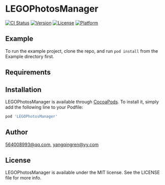 # LEGOPhotosManager

[![CI Status](https://img.shields.io/travis/564008993@qq.com/LEGOPhotosManager.svg?style=flat)](https://travis-ci.org/564008993@qq.com/LEGOPhotosManager)
[![Version](https://img.shields.io/cocoapods/v/LEGOPhotosManager.svg?style=flat)](https://cocoapods.org/pods/LEGOPhotosManager)
[![License](https://img.shields.io/cocoapods/l/LEGOPhotosManager.svg?style=flat)](https://cocoapods.org/pods/LEGOPhotosManager)
[![Platform](https://img.shields.io/cocoapods/p/LEGOPhotosManager.svg?style=flat)](https://cocoapods.org/pods/LEGOPhotosManager)

## Example

To run the example project, clone the repo, and run `pod install` from the Example directory first.

## Requirements

## Installation

LEGOPhotosManager is available through [CocoaPods](https://cocoapods.org). To install
it, simply add the following line to your Podfile:

```ruby
pod 'LEGOPhotosManager'
```

## Author

564008993@qq.com, yangqingren@yy.com

## License

LEGOPhotosManager is available under the MIT license. See the LICENSE file for more info.
